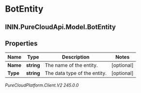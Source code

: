 # BotEntity

## ININ.PureCloudApi.Model.BotEntity

## Properties

|Name | Type | Description | Notes|
|------------ | ------------- | ------------- | -------------|
| **Name** | **string** | The name of the entity. | [optional] |
| **Type** | **string** | The data type of the entity. | [optional] |



_PureCloudPlatform.Client.V2 245.0.0_
